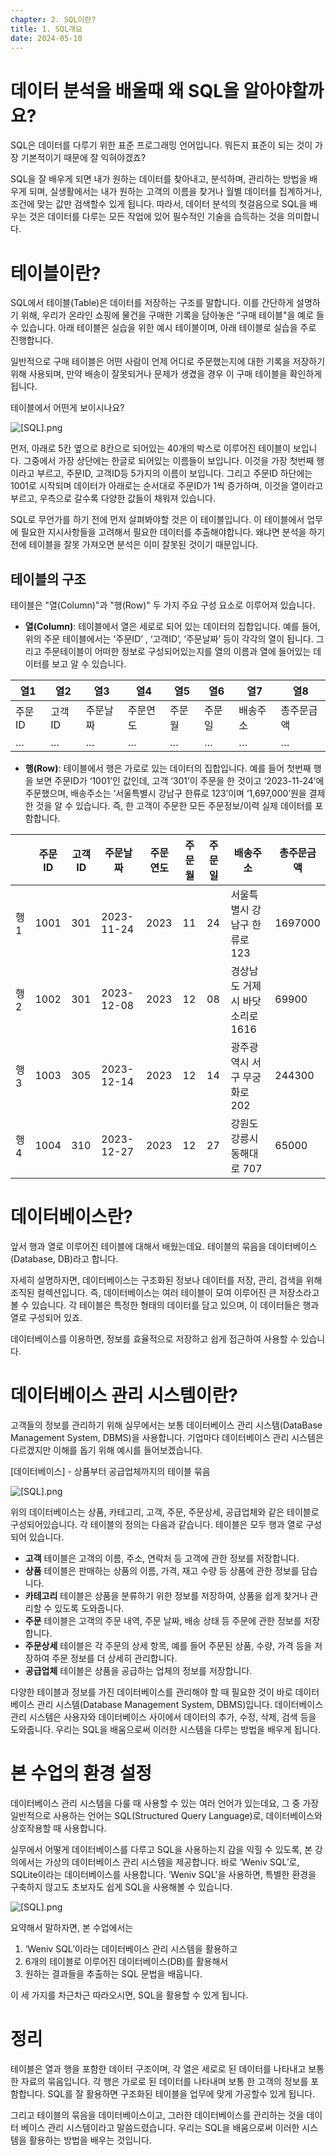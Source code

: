 ```yaml
---
chapter: 2. SQL이란?
title: 1. SQL개요 
date: 2024-05-10
---
```


# 데이터 분석을 배울때 왜 SQL을 알아야할까요?

SQL은 데이터를 다루기 위한 표준 프로그래밍 언어입니다. 뭐든지 표준이 되는 것이 가장 기본적이기 때문에 잘 익혀야겠죠? 

SQL을 잘 배우게 되면 내가 원하는 데이터를 찾아내고, 분석하며, 관리하는 방법을 배우게 되며, 실생활에서는 내가 원하는 고객의 이름을 찾거나 월별 데이터를 집계하거나, 조건에 맞는 값만 검색할수 있게 됩니다. 따라서, 데이터 분석의 첫걸음으로 SQL을 배우는 것은 데이터를 다루는 모든 작업에 있어 필수적인 기술을 습득하는 것을 의미합니다.

# 테이블이란?

SQL에서 테이블(Table)은 데이터를 저장하는 구조를 말합니다. 이를 간단하게 설명하기 위해, 우리가 온라인 쇼핑에 물건을 구매한 기록을 담아놓은 “구매 테이블"을 예로 들 수 있습니다. 아래 테이블은 실습을 위한 예시 테이블이며, 아래 테이블로 실습을 주로 진행합니다.

일반적으로 구매 테이블은 어떤 사람이 언제 어디로 주문했는지에 대한 기록을 저장하기 위해 사용되며, 만약 배송이 잘못되거나 문제가 생겼을 경우 이 구매 테이블을 확인하게 됩니다.

테이블에서 어떤게 보이시나요? 

![[SQL].png](/images/basecamp-sql/chatper02-1/Untitled.png)


먼저, 아래로 5칸 옆으로 8칸으로 되어있는 40개의 박스로 이루어진 테이블이 보입니다. 그중에서 가장 상단에는 한글로 되어있는 이름들이 보입니다. 이것을 가장 첫번째 행이라고 부르고, 주문ID, 고객ID등 5가지의 이름이 보입니다. 그리고 주문ID 하단에는 1001로 시작되며 데이터가 아래로는 순서대로 주문ID가 1씩 증가하며, 이것을 열이라고 부르고, 우측으로 갈수록 다양한 값들이 채워져 있습니다.

SQL로 무언가를 하기 전에 먼저 살펴봐야할 것은 이 테이블입니다. 이 테이블에서 업무에 필요한 지시사항들을 고려해서 필요한 데이터를 추출해야합니다. 왜냐면 분석을 하기 전에 테이블을 잘못 가져오면 분석은 이미 잘못된 것이기 때문입니다.



## 테이블의 구조

테이블은 "열(Column)"과 "행(Row)" 두 가지 주요 구성 요소로 이루어져 있습니다.

- **열(Column)**: 테이블에서 열은 세로로 되어 있는 데이터의 집합입니다. 
예를 들어, 위의 주문 테이블에서는 '주문ID’ , ‘고객ID’, ‘주문날짜’ 등이 각각의 열이 됩니다. 
그리고 주문테이블이 어떠한 정보로 구성되어있는지를 열의 이름과 열에 들어있는 데이터를 보고 알 수 있습니다.

| 열1 | 열2 | 열3 | 열4 | 열5 | 열6 | 열7 | 열8 |
| --- | --- | --- | --- | --- | --- | --- | --- |
| 주문ID | 고객ID | 주문날짜 | 주문연도 | 주문월 | 주문일 | 배송주소 | 총주문금액 |
| … | … | … | … | … | … | … | … |

- **행(Row)**: 테이블에서 행은 가로로 있는 데이터의 집합입니다.
예를 들어 첫번째 행을 보면 주문ID가 ‘1001’인 값인데, 고객 ‘301’이 주문을 한 것이고 ‘2023-11-24’에 주문했으며, 배송주소는 ‘서울특별시 강남구 한류로 123’이며 ‘1,697,000’원을 결제한 것을 알 수 있습니다. 
즉, 한 고객이 주문한 모든 주문정보/이력 실제 데이터를 포함합니다.

|  | 주문ID | 고객ID | 주문날짜 | 주문연도 | 주문월 | 주문일 | 배송주소 | 총주문금액 |
| --- | --- | --- | --- | --- | --- | --- | --- | --- |
| 행1 | 1001 | 301 | 2023-11-24 | 2023 | 11 | 24 | 서울특별시 강남구 한류로 123 | 1697000 |
| 행2 | 1002 | 301 | 2023-12-08 | 2023 | 12 | 08 | 경상남도 거제시 바닷소리로 1616 | 69900 |
| 행3 | 1003 | 305 | 2023-12-14 | 2023 | 12 | 14 | 광주광역시 서구 무궁화로 202 | 244300 |
| 행4 | 1004 | 310 | 2023-12-27 | 2023 | 12 | 27 | 강원도 강릉시 동해대로 707 | 65000 |

# 데이터베이스란?

앞서 행과 열로 이루어진 테이블에 대해서 배웠는데요. 테이블의 묶음을 데이터베이스(Database, DB)라고 합니다.

자세히 설명하자면, 데이터베이스는 구조화된 정보나 데이터를 저장, 관리, 검색을 위해 조직된 컬렉션입니다. 즉, 데이터베이스는 여러 테이블이 모여 이루어진 큰 저장소라고 볼 수 있습니다. 각 테이블은 특정한 형태의 데이터를 담고 있으며, 이 데이터들은 행과 열로 구성되어 있죠.

데이터베이스를 이용하면, 정보를 효율적으로 저장하고 쉽게 접근하여 사용할 수 있습니다.

# 데이터베이스 관리 시스템이란?

고객들의 정보를 관리하기 위해 실무에서는 보통 데이터베이스 관리 시스템(DataBase Management System, DBMS)을 사용합니다. 기업마다 데이터베이스 관리 시스템은 다르겠지만 이해를 돕기 위해 예시를 들어보겠습니다.

[데이터베이스] - 상품부터 공급업체까지의 테이블 묶음

![[SQL].png](/images/basecamp-sql/chatper02-1/Untitled1.png)


위의 데이터베이스는 상품, 카테고리, 고객, 주문, 주문상세, 공급업체와 같은 테이블로 구성되어있습니다. 
각 테이블의 정의는 다음과 같습니다. 테이블은 모두 행과 열로 구성되어 있습니다.

- **고객** 테이블은 고객의 이름, 주소, 연락처 등 고객에 관한 정보를 저장합니다.
- **상품** 테이블은 판매하는 상품의 이름, 가격, 재고 수량 등 상품에 관한 정보를 담습니다.
- **카테고리** 테이블은 상품을 분류하기 위한 정보를 저장하여, 상품을 쉽게 찾거나 관리할 수 있도록 도와줍니다.
- **주문** 테이블은 고객의 주문 내역, 주문 날짜, 배송 상태 등 주문에 관한 정보를 저장합니다.
- **주문상세** 테이블은 각 주문의 상세 항목, 예를 들어 주문된 상품, 수량, 가격 등을 저장하여 주문 정보를 더 상세히 관리합니다.
- **공급업체** 테이블은 상품을 공급하는 업체의 정보를 저장합니다.

다양한 테이블과 정보를 가진 데이터베이스를 관리해야 할 때 필요한 것이 바로 데이터베이스 관리 시스템(Database Management System, DBMS)입니다. 데이터베이스 관리 시스템은 사용자와 데이터베이스 사이에서 데이터의 추가, 수정, 삭제, 검색 등을 도와줍니다. 우리는 SQL을 배움으로써 이러한 시스템을 다루는 방법을 배우게 됩니다.

# 본 수업의 환경 설정

데이터베이스 관리 시스템을 다룰 때 사용할 수 있는 여러 언어가 있는데요, 그 중 가장 일반적으로 사용하는 언어는 SQL(Structured Query Language)로, 데이터베이스와 상호작용할 때 사용합니다.

실무에서 어떻게 데이터베이스를 다루고 SQL을 사용하는지 감을 익힐 수 있도록, 본 강의에서는 가상의 데이터베이스 관리 시스템을 제공합니다. 바로 ‘Weniv SQL’로, SQLite이라는 데이터베이스를 사용합니다. ‘Weniv SQL'을 사용하면, 특별한 환경을 구축하지 않고도 초보자도 쉽게 SQL을 사용해볼 수 있습니다. 

![[SQL].png](/images/basecamp-sql/chatper02-1/Untitled2.png)

요약해서 말하자면, 본 수업에서는 

1. ‘Weniv SQL’이라는 데이터베이스 관리 시스템을 활용하고
2. 6개의 테이블로 이루어진 데이터베이스(DB)를 활용해서
3. 원하는 결과들을 추출하는 SQL 문법을 배웁니다.

이 세 가지를 차근차근 따라오시면, SQL을 활용할 수 있게 됩니다. 

# 정리

테이블은 열과 행을 포함한 데이터 구조이며, 각 열은 세로로 된 데이터를 나타내고 보통 한 자료의 묶음입니다. 각 행은 가로로 된 데이터를 나타내며 보통 한 고객의 정보를 포함합니다. SQL를 잘 활용하면 구조화된 테이블을 업무에 맞게 가공할수 있게 됩니다.

그리고 테이블의 묶음을 데이터베이스이고, 그러한 데이터베이스를 관리하는 것을 데이터 베이스 관리 시스템이라고 말씀드렸습니다. 우리는 SQL을 배움으로써 이러한 시스템을 활용하는 방법을 배우는 것입니다.